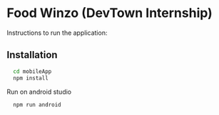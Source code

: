 
# Food Winzo (DevTown Internship)

Instructions to run the application:



## Installation


```bash
  cd mobileApp
  npm install
```

Run on android studio
```bash
  npm run android 
```
